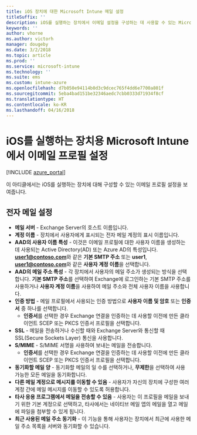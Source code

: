 ```yaml
---
title: iOS 장치에 대한 Microsoft Intune 메일 설정
titleSuffix: ''
description: iOS를 실행하는 장치에서 이메일 설정을 구성하는 데 사용할 수 있는 Microsoft Intune 설정에 대해 알아봅니다.
keywords: ''
author: vhorne
ms.author: victorh
manager: dougeby
ms.date: 3/2/2018
ms.topic: article
ms.prod: ''
ms.service: microsoft-intune
ms.technology: ''
ms.suite: ems
ms.custom: intune-azure
ms.openlocfilehash: d7b050e94114b0d3c9dcec765f4dd6e7700a801f
ms.sourcegitcommit: 5eba4bad151be32346aedc7cbb0333d71934f8cf
ms.translationtype: HT
ms.contentlocale: ko-KR
ms.lasthandoff: 04/16/2018
---
```

# <a name="email-profile-settings-in-microsoft-intune-for-devices-running-ios"></a>iOS를 실행하는 장치용 Microsoft Intune에서 이메일 프로필 설정 

[!INCLUDE [azure_portal](./includes/azure_portal.md)]

이 아티클에서는 iOS를 실행하는 장치에 대해 구성할 수 있는 이메일 프로필 설정을 보여줍니다.

## <a name="email-settings"></a>전자 메일 설정

- **메일 서버** - Exchange Server의 호스트 이름입니다.
- **계정 이름** - 장치에서 사용자에게 표시되는 전자 메일 계정의 표시 이름입니다.
- **AAD의 사용자 이름 특성** - 이것은 이메일 프로필에 대한 사용자 이름을 생성하는 데 사용되는 Active Directory(AD) 또는 Azure AD의 특성입니다. **user1@contoso.com**와 같은 **기본 SMTP 주소** 또는 **user1**, **user1@contoso.com**와 같은 **사용자 계정 이름**을 선택합니다.
- **AAD의 메일 주소 특성** - 각 장치에서 사용자의 메일 주소가 생성되는 방식을 선택합니다. **기본 SMTP 주소**를 선택하여 Exchange에 로그인하는 기본 SMTP 주소를 사용하거나 **사용자 계정 이름**을 사용하여 메일 주소와 전체 사용자 이름을 사용합니다.
- **인증 방법** - 메일 프로필에서 사용되는 인증 방법으로 **사용자 이름 및 암호** 또는 **인증서** 중 하나를 선택합니다.
    - **인증서**를 선택한 경우 Exchange 연결을 인증하는 데 사용할 이전에 만든 클라이언트 SCEP 또는 PKCS 인증서 프로필을 선택합니다.
- **SSL** - 메일을 전송하거나 수신할 때와 Exchange Server와 통신할 때 SSL(Secure Sockets Layer) 통신을 사용합니다.
- **S/MIME** - S/MIME 서명을 사용하여 보내는 메일을 전송합니다.
    - **인증서**를 선택한 경우 Exchange 연결을 인증하는 데 사용할 이전에 만든 클라이언트 SCEP 또는 PKCS 인증서 프로필을 선택합니다.
- **동기화할 메일 양** - 동기화할 메일의 일 수를 선택하거나, **무제한**을 선택하여 사용 가능한 모든 메일을 동기화합니다.
- **다른 메일 계정으로 메시지를 이동할 수 있음** - 사용자가 자신의 장치에 구성한 여러 계정 간에 메일 메시지를 이동할 수 있도록 허용합니다.
- **타사 응용 프로그램에서 메일을 전송할 수 있음** - 사용자는 이 프로필을 메일을 보내기 위한 기본 계정으로 선택하고, 타사에서는 네이티브 메일 앱의 메일을 열고 메일에 파일을 첨부할 수 있게 됩니다.
- **최근 사용된 메일 주소 동기화** - 이 기능을 통해 사용자는 장치에서 최근에 사용한 메일 주소 목록을 서버와 동기화할 수 있습니다.
